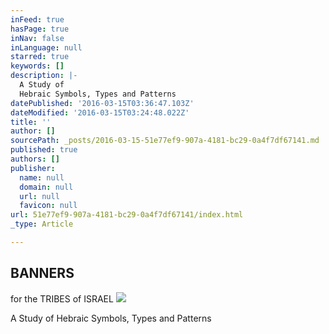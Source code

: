 ```yaml
---
inFeed: true
hasPage: true
inNav: false
inLanguage: null
starred: true
keywords: []
description: |-
  A Study of
  Hebraic Symbols, Types and Patterns
datePublished: '2016-03-15T03:36:47.103Z'
dateModified: '2016-03-15T03:24:48.022Z'
title: ''
author: []
sourcePath: _posts/2016-03-15-51e77ef9-907a-4181-bc29-0a4f7df67141.md
published: true
authors: []
publisher:
  name: null
  domain: null
  url: null
  favicon: null
url: 51e77ef9-907a-4181-bc29-0a4f7df67141/index.html
_type: Article

---
```

## BANNERS
for the
TRIBES of ISRAEL
![](https://the-grid-user-content.s3-us-west-2.amazonaws.com/450c6fc0-b5f6-4874-9420-602426194d3a.jpg)

A Study of
Hebraic Symbols, Types and Patterns
